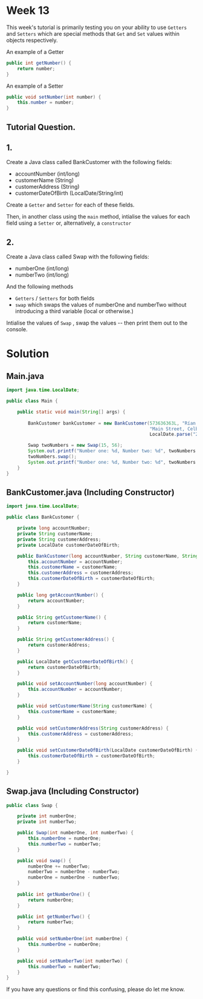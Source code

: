 # Week 13

This week's tutorial is primarily testing you on your ability to use `Getters` and `Setters` which are special methods that `Get` and `Set` values within objects respectively. 

An example of a Getter

```java
public int getNumber() {
    return number;
}
```

An example of a Setter 

```java
public void setNumber(int number) {
	this.number = number;
}
```

## Tutorial Question.

## 1. 

Create a Java class called BankCustomer with the following fields:

-   accountNumber (int/long)
-    customerName (String)
-    customerAddress (String)
-   customerDateOfBirth (LocalDate/String/int)

Create a `Getter` and `Setter` for each of these fields. 

Then, in another class using the `main` method, intialise the values for each field using a `Setter` or, alternatively, a `constructor` 

## 2. 

Create a Java class called Swap with the following fields:

-   numberOne (int/long)
-   numberTwo (int/long)

And the following methods

-   `Getters` / `Setters` for both fields
-   `swap` which swaps the values of numberOne and numberTwo without introducing a third variable (local or otherwise.) 

Intialise the values of `Swap` , swap the values -- then print them out to the console. 

# Solution

## Main.java

```java
import java.time.LocalDate;

public class Main {

    public static void main(String[] args) {
        
        BankCustomer bankCustomer = new BankCustomer(573636363L, "Rían Errity",
                                                     "Main Street, Celbridge",
                                                     LocalDate.parse("2002-05-13"));

        Swap twoNumbers = new Swap(15, 56);
        System.out.printf("Number one: %d, Number two: %d", twoNumbers.getNumberOne(), twoNumbers.getNumberTwo())
        twoNumbers.swap();
        System.out.printf("Number one: %d, Number two: %d", twoNumbers.getNumberOne(), twoNumbers.getNumberTwo())
    }
}

```

## BankCustomer.java (Including Constructor)

```java
import java.time.LocalDate;

public class BankCustomer {

    private long accountNumber;
    private String customerName;
    private String customerAddress;
    private LocalDate customerDateOfBirth;

    public BankCustomer(long accountNumber, String customerName, String customerAddress, LocalDate customerDateOfBirth) {
        this.accountNumber = accountNumber;
        this.customerName = customerName;
        this.customerAddress = customerAddress;
        this.customerDateOfBirth = customerDateOfBirth;
    }

    public long getAccountNumber() {
        return accountNumber;
    }

    public String getCustomerName() {
        return customerName;
    }

    public String getCustomerAddress() {
        return customerAddress;
    }

    public LocalDate getCustomerDateOfBirth() {
        return customerDateOfBirth;
    }

    public void setAccountNumber(long accountNumber) {
        this.accountNumber = accountNumber;
    }

    public void setCustomerName(String customerName) {
        this.customerName = customerName;
    }

    public void setCustomerAddress(String customerAddress) {
        this.customerAddress = customerAddress;
    }

    public void setCustomerDateOfBirth(LocalDate customerDateOfBirth) {
        this.customerDateOfBirth = customerDateOfBirth;
    }

}

```

## Swap.java (Including Constructor)

```java
public class Swap {

    private int numberOne;
    private int numberTwo;

    public Swap(int numberOne, int numberTwo) {
        this.numberOne = numberOne;
        this.numberTwo = numberTwo;
    }

    public void swap() {
        numberOne += numberTwo;
        numberTwo = numberOne - numberTwo;
        numberOne = numberOne - numberTwo;
    }
    
    public int getNumberOne() {
        return numberOne;
    }

    public int getNumberTwo() {
        return numberTwo;
    }

    public void setNumberOne(int numberOne) {
        this.numberOne = numberOne;
    }

    public void setNumberTwo(int numberTwo) {
        this.numberTwo = numberTwo;
    }
}
```

If you have any questions or find this confusing, please do let me know.



